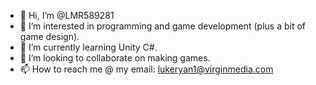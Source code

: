 - 👋 Hi, I’m @LMR589281
- 👀 I’m interested in programming and game development (plus a bit of game design).
- 🌱 I’m currently learning Unity C#.
- 💞️ I’m looking to collaborate on making games.
- 📫 How to reach me @ my email: lukeryan1@virginmedia.com

<!---
LMR589281/LMR589281 is a ✨ special ✨ repository because its `README.md` (this file) appears on your GitHub profile.
You can click the Preview link to take a look at your changes.
--->
